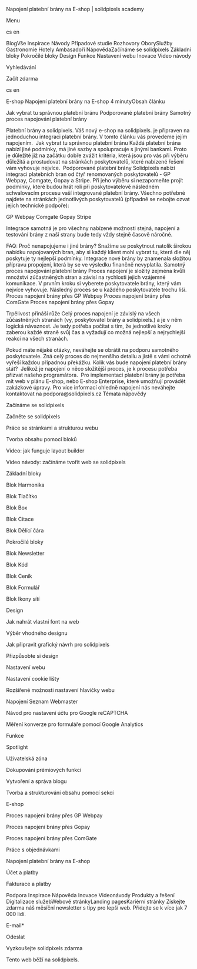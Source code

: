 <p>Napojení platební brány na E-shop | solidpixels academy</p>
<p>Menu</p>
<p>cs en</p>
<p>BlogVše Inspirace Návody Případové studie Rozhovory OborySlužby Gastronomie Hotely Ambasadoři NápovědaZačínáme se solidpixels Základní bloky Pokročilé bloky Design Funkce Nastavení webu Inovace Video návody</p>
<p>Vyhledávání</p>
<p>Začít zdarma</p>
<p>cs en</p>
<p>E-shop
Napojení platební brány na E-shop
4 minutyObsah článku</p>
<p>Jak vybrat tu správnou platební bránu
Podporované platební brány
Samotný proces napojování platební brány</p>
<p>Platební brány a solidpixels.
Váš nový e-shop na solidpixels. je připraven na jednoduchou integraci platební brány. V tomto článku vás provedeme jejím napojením. 
Jak vybrat tu správnou platební bránu
Každá platební brána nabízí jiné podmínky, má jiné sazby a spolupracuje s jinými bankami. Proto je důležité již na začátku dobře zvážit kritéria, která jsou pro vás při výběru důležitá a prostudovat na stránkách poskytovatelů, které nabízené řešení vám vyhovuje nejvíce. 
Podporované platební brány
Solidpixels nabízí integraci platebních bran od čtyř renomovaných poskytovatelů - GP Webpay, Comgate, Gopay a Stripe.
Při jeho výběru si nezapomeňte projít podmínky, které budou hrát roli při poskytovatelově následném schvalovacím procesu vaší integrované platební brány.
Všechno potřebné najdete na stránkách jednotlivých poskytovatelů (případně se nebojte ozvat jejich technické podpoře):</p>
<p>GP Webpay
Comgate
Gopay
Stripe</p>
<p>Integrace samotná je pro všechny nabízené možnosti stejná, napojení a testování brány z naší strany bude tedy vždy stejně časově náročné. </p>
<p>FAQ: Proč nenapojujeme i jiné brány?
Snažíme se poskytnout natolik širokou nabídku napojovaných bran, aby si každý klient mohl vybrat tu, která dle něj poskytuje ty nejlepší podmínky. Integrace nové brány by znamenala složitou přípravu propojení, která by se ve výsledku finančně nevyplatila.
Samotný proces napojování platební brány
Proces napojení je složitý zejména kvůli množství zúčastněných stran a závisí na rychlosti jejich vzájemné komunikace. V prvním kroku si vyberete poskytovatele brány, který vám nejvíce vyhovuje. Následný proces se u každého poskytovatele trochu liší.
Proces napojení brány přes GP Webpay
Proces napojení brány přes ComGate
Proces napojení brány přes Gopay</p>
<p>Trpělivost přináší růže
Celý proces napojení je závislý na všech zůčastněných stranách (vy, poskytovatel brány a solidpixels.) a je v něm logická návaznost. Je tedy potřeba počítat s tím, že jednotlivé kroky zaberou každé straně svůj čas a vyžadují co možná nejlepší a nejrychlejší reakci na všech stranách. </p>
<p>Pokud máte nějaké otázky, neváhejte se obrátit na podporu samotného poskytovatele. Zná celý proces do nejmenšího detailu a jistě s vámi ochotně vyřeší každou případnou překážku.
Kolik vás bude napojení platební brány stát? 
Jelikož je napojení o něco složitější proces, je k procesu potřeba přizvat našeho programátora. 
Pro implementaci platební brány je potřeba mít web v plánu E-shop, nebo E-shop Enterprise, které umožňují provádět zakázkové úpravy.
Pro více informací ohledně napojení nás neváhejte kontaktovat na podpora@solidpixels.cz
Témata nápovědy</p>
<p>Začínáme se solidpixels</p>
<p>Začněte se solidpixels</p>
<p>Práce se stránkami a strukturou webu</p>
<p>Tvorba obsahu pomocí bloků</p>
<p>Video: jak funguje layout builder </p>
<p>Video návody: začínáme tvořit web se solidpixels</p>
<p>Základní bloky</p>
<p>Blok Harmonika</p>
<p>Blok Tlačítko</p>
<p>Blok Box</p>
<p>Blok Citace</p>
<p>Blok Dělící čára</p>
<p>Pokročilé bloky</p>
<p>Blok Newsletter</p>
<p>Blok Kód</p>
<p>Blok Ceník</p>
<p>Blok Formulář</p>
<p>Blok Ikony sítí</p>
<p>Design</p>
<p>Jak nahrát vlastní font na web</p>
<p>Výběr vhodného designu</p>
<p>Jak připravit grafický návrh pro solidpixels</p>
<p>Přizpůsobte si design</p>
<p>Nastavení webu</p>
<p>Nastavení cookie lišty</p>
<p>Rozšířené možnosti nastavení hlavičky webu</p>
<p>Napojení Seznam Webmaster</p>
<p>Návod pro nastavení účtu pro Google reCAPTCHA</p>
<p>Měření konverze pro formuláře pomocí Google Analytics</p>
<p>Funkce</p>
<p>Spotlight</p>
<p>Uživatelská zóna</p>
<p>Dokupování prémiových funkcí</p>
<p>Vytvoření a správa blogu</p>
<p>Tvorba a strukturování obsahu pomocí sekcí</p>
<p>E-shop</p>
<p>Proces napojení brány přes GP Webpay</p>
<p>Proces napojení brány přes Gopay</p>
<p>Proces napojení brány přes ComGate</p>
<p>Práce s objednávkami</p>
<p>Napojení platební brány na E-shop</p>
<p>Účet a platby</p>
<p>Fakturace a platby</p>
<p>Podpora
 Inspirace
Nápověda
Inovace
Videonávody
 Produkty a řešení
 Digitalizace služebWebové stránkyLanding pagesKariérní stránky Získejte zdarma náš měsíční newsletter s tipy pro lepší web. Přidejte se k více jak 7 000 lidí.</p>
<p>E-mail*</p>
<p>Odeslat</p>
<p>Vyzkoušejte solidpixels zdarma</p>
<p>Tento web běží na solidpixels.</p>
